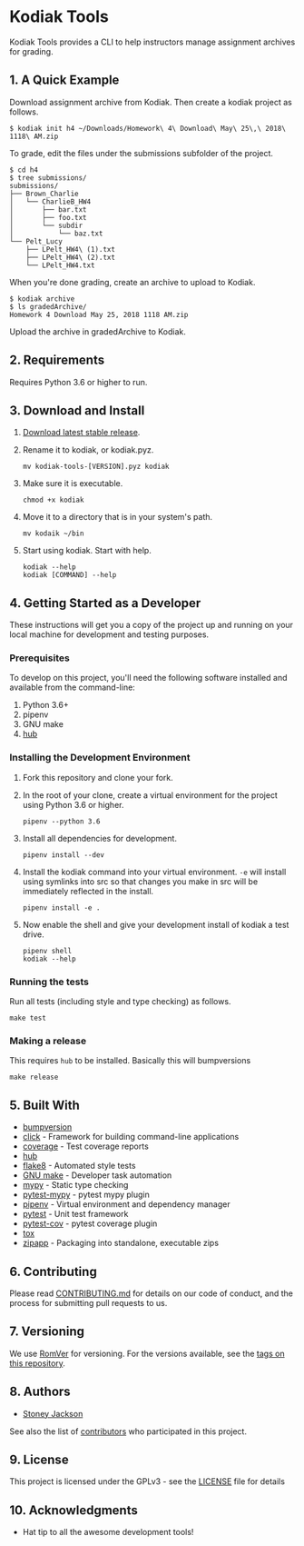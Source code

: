 # Kodiak Tools

Kodiak Tools provides a CLI to help instructors manage assignment archives for grading.

## 1. A Quick Example

Download assignment archive from Kodiak. Then create a kodiak project as follows.

```
$ kodiak init h4 ~/Downloads/Homework\ 4\ Download\ May\ 25\,\ 2018\ 1118\ AM.zip
```

To grade, edit the files under the submissions subfolder of the project.

```
$ cd h4
$ tree submissions/
submissions/
├── Brown_Charlie
│   └── CharlieB_HW4
│       ├── bar.txt
│       ├── foo.txt
│       └── subdir
│           └── baz.txt
└── Pelt_Lucy
    ├── LPelt_HW4\ (1).txt
    ├── LPelt_HW4\ (2).txt
    └── LPelt_HW4.txt
```

When you're done grading, create an archive to upload to Kodiak.

```
$ kodiak archive
$ ls gradedArchive/
Homework 4 Download May 25, 2018 1118 AM.zip
```

Upload the archive in gradedArchive to Kodiak.

## 2. Requirements

Requires Python 3.6 or higher to run.

## 3. Download and Install

1. [Download latest stable release](https://github.com/StoneyJackson/kodiak-tools/releases).

2. Rename it to kodiak, or kodiak.pyz.

    ```
    mv kodiak-tools-[VERSION].pyz kodiak
    ```

3. Make sure it is executable.

    ```
    chmod +x kodiak
    ```

4. Move it to a directory that is in your system's path.

    ```
    mv kodaik ~/bin
    ```

5. Start using kodiak. Start with help.

    ```
    kodiak --help
    kodiak [COMMAND] --help
    ```


## 4. Getting Started as a Developer

These instructions will get you a copy of the project up and running on your local machine for development and testing purposes.

### Prerequisites

To develop on this project, you'll need the following software installed and available from the
command-line:

1. Python 3.6+
2. pipenv
3. GNU make
4. [hub](https://github.com/github/hub)

### Installing the Development Environment

1. Fork this repository and clone your fork.


2. In the root of your clone, create a virtual environment for the project using Python 3.6 or higher.

    ```
    pipenv --python 3.6
    ```

3. Install all dependencies for development.

    ```
    pipenv install --dev
    ```

4. Install the kodiak command into your virtual environment. `-e` will install using
symlinks into src so that changes you make in src will be immediately reflected in the install.

    ```
    pipenv install -e .
    ```

5. Now enable the shell and give your development install of kodiak a test drive.

    ```
    pipenv shell
    kodiak --help
    ```

### Running the tests

Run all tests (including style and type checking) as follows.

```
make test
```

### Making a release

This requires `hub` to be installed. Basically this will bumpversions

```
make release
```

## 5. Built With

* [bumpversion](https://github.com/peritus/bumpversion)
* [click](http://click.pocoo.org/5/) - Framework for building command-line applications
* [coverage](https://coverage.readthedocs.io/en/coverage-4.5.1/) - Test coverage reports
* [hub](https://github.com/github/hub)
* [flake8](http://flake8.pycqa.org/en/latest/) - Automated style tests
* [GNU make](https://www.gnu.org/software/make/) - Developer task automation
* [mypy](http://mypy-lang.org/) - Static type checking
* [pytest-mypy](https://github.com/dbader/pytest-mypy) - pytest mypy plugin
* [pipenv](https://docs.pipenv.org/) - Virtual environment and dependency manager
* [pytest](https://docs.pytest.org/en/latest/) - Unit test framework
* [pytest-cov](https://pytest-cov.readthedocs.io/en/latest/) - pytest coverage plugin
* [tox](https://tox.readthedocs.io/en/latest/)
* [zipapp](https://docs.python.org/3/library/zipapp.html) - Packaging into standalone, executable zips

## 6. Contributing

Please read [CONTRIBUTING.md](CONTRIBUTING.md) for details on our code of conduct, and the process for submitting pull requests to us.

## 7. Versioning

We use [RomVer](http://blog.legacyteam.info/2015/12/romver-romantic-versioning/) for versioning. For the versions available, see the [tags on this repository](https://github.com/your/project/tags).

## 8. Authors

* [Stoney Jackson](https://github.com/StoneyJackson)

See also the list of [contributors](https://github.com/StoneyJackson/kodiak-tools/contributors) who participated in this project.

## 9. License

This project is licensed under the GPLv3 - see the [LICENSE](LICENSE) file for details

## 10. Acknowledgments

* Hat tip to all the awesome development tools!
